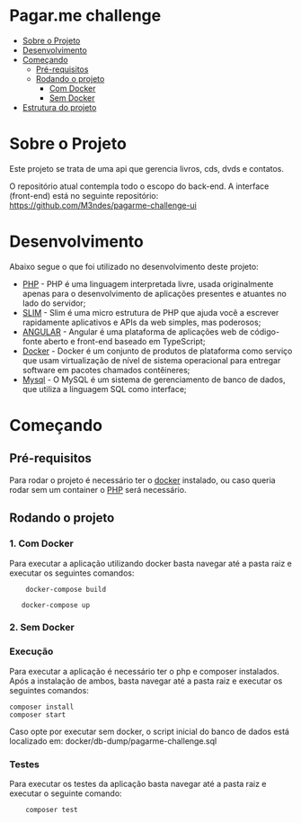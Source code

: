 

<!-- TABLE OF CONTENTS -->

# Pagar.me challenge

- [Sobre o Projeto](#sobre-o-projeto)
- [Desenvolvimento](#desenvolvimento)
- [Começando](#começando)
  - [Pré-requisitos](#pr%C3%A9-requisitos)
  - [Rodando o projeto](#rodando-o-projeto)
      - [Com Docker](#com-docker)
      - [Sem Docker](#sem-docker)
- [Estrutura do projeto](#estrutura-do-projeto)

<!-- ABOUT THE PROJECT -->

# Sobre o Projeto

Este projeto se trata de uma api que gerencia livros, cds, dvds e contatos.

O repositório atual contempla todo o escopo do back-end.
A interface (front-end) está no seguinte repositório: https://github.com/M3ndes/pagarme-challenge-ui


# Desenvolvimento

Abaixo segue o que foi utilizado no desenvolvimento deste projeto:

- [PHP](https://www.php.net/) - PHP é uma linguagem interpretada livre, usada originalmente apenas para o desenvolvimento de aplicações presentes e atuantes no lado do servidor;
- [SLIM](https://www.slimframework.com/) - Slim é uma micro estrutura de PHP que ajuda você a escrever rapidamente aplicativos e APIs da web simples, mas poderosos;
- [ANGULAR](http://angular.io/) - Angular é uma plataforma de aplicações web de código-fonte aberto e front-end baseado em TypeScript;
- [Docker](https://www.docker.com/) - Docker é um conjunto de produtos de plataforma como serviço que usam virtualização de nível de sistema operacional para entregar software em pacotes chamados contêineres;
- [Mysql](https://www.mysql.com/) - O MySQL é um sistema de gerenciamento de banco de dados, que utiliza a linguagem SQL como interface;

<!-- GETTING STARTED -->

# Começando

## Pré-requisitos
Para rodar o projeto é necessário ter o [docker](https://www.docker.com/) instalado, ou caso queria rodar sem um container o [PHP](https://www.php.net/) será necessário.

## Rodando o projeto
### 1. Com Docker
Para executar a aplicação utilizando docker basta navegar até a pasta raiz e executar os seguintes comandos:

```shell=
    docker-compose build
```

```shell=
   docker-compose up

```

### 2. Sem Docker

### Execução
Para executar a aplicação é necessário ter o php e composer instalados. Após a instalação de ambos, basta navegar até a pasta raiz e executar os seguintes comandos:

```shell=
composer install
composer start
```
Caso opte por executar sem docker, o script inicial do banco de dados está localizado em: docker/db-dump/pagarme-challenge.sql

### Testes
Para executar os testes da aplicação basta navegar até a pasta raiz e executar o seguinte comando:

```shell=
    composer test
```

    
